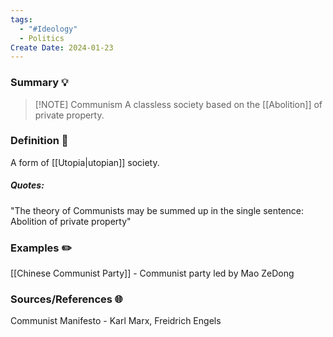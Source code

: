```yaml
---
tags:
  - "#Ideology"
  - Politics
Create Date: 2024-01-23
---
```

### Summary 💡
> [!NOTE] Communism
> A classless society based on the [[Abolition]] of private property.

### Definition 📖 
A form of [[Utopia|utopian]] society.
##### Quotes:
"The theory of Communists may be summed up in the single sentence: Abolition of private property"

### Examples ✏️
[[Chinese Communist Party]] - Communist party led by Mao ZeDong

### Sources/References 🌐
Communist Manifesto - Karl Marx, Freidrich Engels